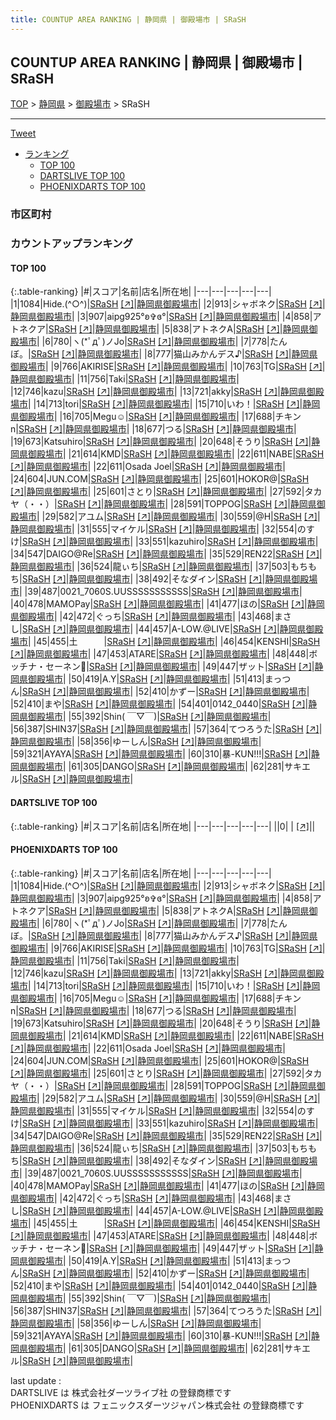 ```yaml
---
title: COUNTUP AREA RANKING | 静岡県 | 御殿場市 | SRaSH
---
```

## COUNTUP AREA RANKING | 静岡県 | 御殿場市 | SRaSH

[TOP](/darts/rank/) > [静岡県](/darts/rank/静岡県/) > [御殿場市](/darts/rank/静岡県/御殿場市/) > SRaSH

___

<a href="https://twitter.com/share?ref_src=twsrc%5Etfw" data-text="COUNTUP AREA RANKING | 静岡県御殿場市SRaSH" class="twitter-share-button" data-hashtags="DARTSLIVE,PHOENIXDARTS,darts,ダーツ" data-show-count="false">Tweet</a>

* [ランキング](#カウントアップランキング)
    * [TOP 100](#top-100)
    * [DARTSLIVE TOP 100](#dartslive-top-100)
    * [PHOENIXDARTS TOP 100](#phoenixdarts-top-100)

### 市区町村

<ul>

</ul>

### カウントアップランキング

#### TOP 100



{:.table-ranking}
|#|スコア|名前|店名|所在地|
|---|---|---|---|---|
|1|1084|<span class="rank-name-pd">Hide.(^○^)</span>|<a href="/darts/rank/shops/66703.html">SRaSH</a> <a href="https://vs.phoenixdarts.com/jp/shop/shopDetailInfo/s_66703?s_seq=66703">[↗]</a>|<a href="/darts/rank/静岡県/御殿場市">静岡県御殿場市</a>|
|2|913|<span class="rank-name-pd">シャボネク</span>|<a href="/darts/rank/shops/66703.html">SRaSH</a> <a href="https://vs.phoenixdarts.com/jp/shop/shopDetailInfo/s_66703?s_seq=66703">[↗]</a>|<a href="/darts/rank/静岡県/御殿場市">静岡県御殿場市</a>|
|3|907|<span class="rank-name-pd">aipg925‪°ʚ✞ɞ°</span>|<a href="/darts/rank/shops/66703.html">SRaSH</a> <a href="https://vs.phoenixdarts.com/jp/shop/shopDetailInfo/s_66703?s_seq=66703">[↗]</a>|<a href="/darts/rank/静岡県/御殿場市">静岡県御殿場市</a>|
|4|858|<span class="rank-name-pd">アトネクア</span>|<a href="/darts/rank/shops/66703.html">SRaSH</a> <a href="https://vs.phoenixdarts.com/jp/shop/shopDetailInfo/s_66703?s_seq=66703">[↗]</a>|<a href="/darts/rank/静岡県/御殿場市">静岡県御殿場市</a>|
|5|838|<span class="rank-name-pd">アトネクA</span>|<a href="/darts/rank/shops/66703.html">SRaSH</a> <a href="https://vs.phoenixdarts.com/jp/shop/shopDetailInfo/s_66703?s_seq=66703">[↗]</a>|<a href="/darts/rank/静岡県/御殿場市">静岡県御殿場市</a>|
|6|780|<span class="rank-name-pd">ヽ(*ﾟдﾟ)ノJo</span>|<a href="/darts/rank/shops/66703.html">SRaSH</a> <a href="https://vs.phoenixdarts.com/jp/shop/shopDetailInfo/s_66703?s_seq=66703">[↗]</a>|<a href="/darts/rank/静岡県/御殿場市">静岡県御殿場市</a>|
|7|778|<span class="rank-name-pd">たんぼ。</span>|<a href="/darts/rank/shops/66703.html">SRaSH</a> <a href="https://vs.phoenixdarts.com/jp/shop/shopDetailInfo/s_66703?s_seq=66703">[↗]</a>|<a href="/darts/rank/静岡県/御殿場市">静岡県御殿場市</a>|
|8|777|<span class="rank-name-pd">猫山みかんデス♪</span>|<a href="/darts/rank/shops/66703.html">SRaSH</a> <a href="https://vs.phoenixdarts.com/jp/shop/shopDetailInfo/s_66703?s_seq=66703">[↗]</a>|<a href="/darts/rank/静岡県/御殿場市">静岡県御殿場市</a>|
|9|766|<span class="rank-name-pd">AKIRISE</span>|<a href="/darts/rank/shops/66703.html">SRaSH</a> <a href="https://vs.phoenixdarts.com/jp/shop/shopDetailInfo/s_66703?s_seq=66703">[↗]</a>|<a href="/darts/rank/静岡県/御殿場市">静岡県御殿場市</a>|
|10|763|<span class="rank-name-pd">TG</span>|<a href="/darts/rank/shops/66703.html">SRaSH</a> <a href="https://vs.phoenixdarts.com/jp/shop/shopDetailInfo/s_66703?s_seq=66703">[↗]</a>|<a href="/darts/rank/静岡県/御殿場市">静岡県御殿場市</a>|
|11|756|<span class="rank-name-pd">Taki</span>|<a href="/darts/rank/shops/66703.html">SRaSH</a> <a href="https://vs.phoenixdarts.com/jp/shop/shopDetailInfo/s_66703?s_seq=66703">[↗]</a>|<a href="/darts/rank/静岡県/御殿場市">静岡県御殿場市</a>|
|12|746|<span class="rank-name-pd">kazu</span>|<a href="/darts/rank/shops/66703.html">SRaSH</a> <a href="https://vs.phoenixdarts.com/jp/shop/shopDetailInfo/s_66703?s_seq=66703">[↗]</a>|<a href="/darts/rank/静岡県/御殿場市">静岡県御殿場市</a>|
|13|721|<span class="rank-name-pd">akky</span>|<a href="/darts/rank/shops/66703.html">SRaSH</a> <a href="https://vs.phoenixdarts.com/jp/shop/shopDetailInfo/s_66703?s_seq=66703">[↗]</a>|<a href="/darts/rank/静岡県/御殿場市">静岡県御殿場市</a>|
|14|713|<span class="rank-name-pd">tori</span>|<a href="/darts/rank/shops/66703.html">SRaSH</a> <a href="https://vs.phoenixdarts.com/jp/shop/shopDetailInfo/s_66703?s_seq=66703">[↗]</a>|<a href="/darts/rank/静岡県/御殿場市">静岡県御殿場市</a>|
|15|710|<span class="rank-name-pd">いわ！</span>|<a href="/darts/rank/shops/66703.html">SRaSH</a> <a href="https://vs.phoenixdarts.com/jp/shop/shopDetailInfo/s_66703?s_seq=66703">[↗]</a>|<a href="/darts/rank/静岡県/御殿場市">静岡県御殿場市</a>|
|16|705|<span class="rank-name-pd">Megu☺</span>|<a href="/darts/rank/shops/66703.html">SRaSH</a> <a href="https://vs.phoenixdarts.com/jp/shop/shopDetailInfo/s_66703?s_seq=66703">[↗]</a>|<a href="/darts/rank/静岡県/御殿場市">静岡県御殿場市</a>|
|17|688|<span class="rank-name-pd">チキンn</span>|<a href="/darts/rank/shops/66703.html">SRaSH</a> <a href="https://vs.phoenixdarts.com/jp/shop/shopDetailInfo/s_66703?s_seq=66703">[↗]</a>|<a href="/darts/rank/静岡県/御殿場市">静岡県御殿場市</a>|
|18|677|<span class="rank-name-pd">つる</span>|<a href="/darts/rank/shops/66703.html">SRaSH</a> <a href="https://vs.phoenixdarts.com/jp/shop/shopDetailInfo/s_66703?s_seq=66703">[↗]</a>|<a href="/darts/rank/静岡県/御殿場市">静岡県御殿場市</a>|
|19|673|<span class="rank-name-pd">Katsuhiro</span>|<a href="/darts/rank/shops/66703.html">SRaSH</a> <a href="https://vs.phoenixdarts.com/jp/shop/shopDetailInfo/s_66703?s_seq=66703">[↗]</a>|<a href="/darts/rank/静岡県/御殿場市">静岡県御殿場市</a>|
|20|648|<span class="rank-name-pd">そうり</span>|<a href="/darts/rank/shops/66703.html">SRaSH</a> <a href="https://vs.phoenixdarts.com/jp/shop/shopDetailInfo/s_66703?s_seq=66703">[↗]</a>|<a href="/darts/rank/静岡県/御殿場市">静岡県御殿場市</a>|
|21|614|<span class="rank-name-pd">KMD</span>|<a href="/darts/rank/shops/66703.html">SRaSH</a> <a href="https://vs.phoenixdarts.com/jp/shop/shopDetailInfo/s_66703?s_seq=66703">[↗]</a>|<a href="/darts/rank/静岡県/御殿場市">静岡県御殿場市</a>|
|22|611|<span class="rank-name-pd">NABE</span>|<a href="/darts/rank/shops/66703.html">SRaSH</a> <a href="https://vs.phoenixdarts.com/jp/shop/shopDetailInfo/s_66703?s_seq=66703">[↗]</a>|<a href="/darts/rank/静岡県/御殿場市">静岡県御殿場市</a>|
|22|611|<span class="rank-name-pd">Osada Joel</span>|<a href="/darts/rank/shops/66703.html">SRaSH</a> <a href="https://vs.phoenixdarts.com/jp/shop/shopDetailInfo/s_66703?s_seq=66703">[↗]</a>|<a href="/darts/rank/静岡県/御殿場市">静岡県御殿場市</a>|
|24|604|<span class="rank-name-pd">JUN.COM</span>|<a href="/darts/rank/shops/66703.html">SRaSH</a> <a href="https://vs.phoenixdarts.com/jp/shop/shopDetailInfo/s_66703?s_seq=66703">[↗]</a>|<a href="/darts/rank/静岡県/御殿場市">静岡県御殿場市</a>|
|25|601|<span class="rank-name-pd">HOKOR@</span>|<a href="/darts/rank/shops/66703.html">SRaSH</a> <a href="https://vs.phoenixdarts.com/jp/shop/shopDetailInfo/s_66703?s_seq=66703">[↗]</a>|<a href="/darts/rank/静岡県/御殿場市">静岡県御殿場市</a>|
|25|601|<span class="rank-name-pd">さとり</span>|<a href="/darts/rank/shops/66703.html">SRaSH</a> <a href="https://vs.phoenixdarts.com/jp/shop/shopDetailInfo/s_66703?s_seq=66703">[↗]</a>|<a href="/darts/rank/静岡県/御殿場市">静岡県御殿場市</a>|
|27|592|<span class="rank-name-pd">タカヤ（・・）</span>|<a href="/darts/rank/shops/66703.html">SRaSH</a> <a href="https://vs.phoenixdarts.com/jp/shop/shopDetailInfo/s_66703?s_seq=66703">[↗]</a>|<a href="/darts/rank/静岡県/御殿場市">静岡県御殿場市</a>|
|28|591|<span class="rank-name-pd">TOPPOG</span>|<a href="/darts/rank/shops/66703.html">SRaSH</a> <a href="https://vs.phoenixdarts.com/jp/shop/shopDetailInfo/s_66703?s_seq=66703">[↗]</a>|<a href="/darts/rank/静岡県/御殿場市">静岡県御殿場市</a>|
|29|582|<span class="rank-name-pd">アユム</span>|<a href="/darts/rank/shops/66703.html">SRaSH</a> <a href="https://vs.phoenixdarts.com/jp/shop/shopDetailInfo/s_66703?s_seq=66703">[↗]</a>|<a href="/darts/rank/静岡県/御殿場市">静岡県御殿場市</a>|
|30|559|<span class="rank-name-pd">@H</span>|<a href="/darts/rank/shops/66703.html">SRaSH</a> <a href="https://vs.phoenixdarts.com/jp/shop/shopDetailInfo/s_66703?s_seq=66703">[↗]</a>|<a href="/darts/rank/静岡県/御殿場市">静岡県御殿場市</a>|
|31|555|<span class="rank-name-pd">マイケル</span>|<a href="/darts/rank/shops/66703.html">SRaSH</a> <a href="https://vs.phoenixdarts.com/jp/shop/shopDetailInfo/s_66703?s_seq=66703">[↗]</a>|<a href="/darts/rank/静岡県/御殿場市">静岡県御殿場市</a>|
|32|554|<span class="rank-name-pd">のすけ</span>|<a href="/darts/rank/shops/66703.html">SRaSH</a> <a href="https://vs.phoenixdarts.com/jp/shop/shopDetailInfo/s_66703?s_seq=66703">[↗]</a>|<a href="/darts/rank/静岡県/御殿場市">静岡県御殿場市</a>|
|33|551|<span class="rank-name-pd">kazuhiro</span>|<a href="/darts/rank/shops/66703.html">SRaSH</a> <a href="https://vs.phoenixdarts.com/jp/shop/shopDetailInfo/s_66703?s_seq=66703">[↗]</a>|<a href="/darts/rank/静岡県/御殿場市">静岡県御殿場市</a>|
|34|547|<span class="rank-name-pd">DAIGO@Re</span>|<a href="/darts/rank/shops/66703.html">SRaSH</a> <a href="https://vs.phoenixdarts.com/jp/shop/shopDetailInfo/s_66703?s_seq=66703">[↗]</a>|<a href="/darts/rank/静岡県/御殿場市">静岡県御殿場市</a>|
|35|529|<span class="rank-name-pd">REN22</span>|<a href="/darts/rank/shops/66703.html">SRaSH</a> <a href="https://vs.phoenixdarts.com/jp/shop/shopDetailInfo/s_66703?s_seq=66703">[↗]</a>|<a href="/darts/rank/静岡県/御殿場市">静岡県御殿場市</a>|
|36|524|<span class="rank-name-pd">龍ぃち</span>|<a href="/darts/rank/shops/66703.html">SRaSH</a> <a href="https://vs.phoenixdarts.com/jp/shop/shopDetailInfo/s_66703?s_seq=66703">[↗]</a>|<a href="/darts/rank/静岡県/御殿場市">静岡県御殿場市</a>|
|37|503|<span class="rank-name-pd">もちもち</span>|<a href="/darts/rank/shops/66703.html">SRaSH</a> <a href="https://vs.phoenixdarts.com/jp/shop/shopDetailInfo/s_66703?s_seq=66703">[↗]</a>|<a href="/darts/rank/静岡県/御殿場市">静岡県御殿場市</a>|
|38|492|<span class="rank-name-pd">そなダイン</span>|<a href="/darts/rank/shops/66703.html">SRaSH</a> <a href="https://vs.phoenixdarts.com/jp/shop/shopDetailInfo/s_66703?s_seq=66703">[↗]</a>|<a href="/darts/rank/静岡県/御殿場市">静岡県御殿場市</a>|
|39|487|<span class="rank-name-pd">0021_7060S.UUSSSSSSSSSSS</span>|<a href="/darts/rank/shops/66703.html">SRaSH</a> <a href="https://vs.phoenixdarts.com/jp/shop/shopDetailInfo/s_66703?s_seq=66703">[↗]</a>|<a href="/darts/rank/静岡県/御殿場市">静岡県御殿場市</a>|
|40|478|<span class="rank-name-pd">MAMOPay</span>|<a href="/darts/rank/shops/66703.html">SRaSH</a> <a href="https://vs.phoenixdarts.com/jp/shop/shopDetailInfo/s_66703?s_seq=66703">[↗]</a>|<a href="/darts/rank/静岡県/御殿場市">静岡県御殿場市</a>|
|41|477|<span class="rank-name-pd">ほの</span>|<a href="/darts/rank/shops/66703.html">SRaSH</a> <a href="https://vs.phoenixdarts.com/jp/shop/shopDetailInfo/s_66703?s_seq=66703">[↗]</a>|<a href="/darts/rank/静岡県/御殿場市">静岡県御殿場市</a>|
|42|472|<span class="rank-name-pd">ぐっち</span>|<a href="/darts/rank/shops/66703.html">SRaSH</a> <a href="https://vs.phoenixdarts.com/jp/shop/shopDetailInfo/s_66703?s_seq=66703">[↗]</a>|<a href="/darts/rank/静岡県/御殿場市">静岡県御殿場市</a>|
|43|468|<span class="rank-name-pd">まさし</span>|<a href="/darts/rank/shops/66703.html">SRaSH</a> <a href="https://vs.phoenixdarts.com/jp/shop/shopDetailInfo/s_66703?s_seq=66703">[↗]</a>|<a href="/darts/rank/静岡県/御殿場市">静岡県御殿場市</a>|
|44|457|<span class="rank-name-pd">A-LOW.@LIVE</span>|<a href="/darts/rank/shops/66703.html">SRaSH</a> <a href="https://vs.phoenixdarts.com/jp/shop/shopDetailInfo/s_66703?s_seq=66703">[↗]</a>|<a href="/darts/rank/静岡県/御殿場市">静岡県御殿場市</a>|
|45|455|<span class="rank-name-pd">土　　　</span>|<a href="/darts/rank/shops/66703.html">SRaSH</a> <a href="https://vs.phoenixdarts.com/jp/shop/shopDetailInfo/s_66703?s_seq=66703">[↗]</a>|<a href="/darts/rank/静岡県/御殿場市">静岡県御殿場市</a>|
|46|454|<span class="rank-name-pd">KENSHI</span>|<a href="/darts/rank/shops/66703.html">SRaSH</a> <a href="https://vs.phoenixdarts.com/jp/shop/shopDetailInfo/s_66703?s_seq=66703">[↗]</a>|<a href="/darts/rank/静岡県/御殿場市">静岡県御殿場市</a>|
|47|453|<span class="rank-name-pd">ATARE</span>|<a href="/darts/rank/shops/66703.html">SRaSH</a> <a href="https://vs.phoenixdarts.com/jp/shop/shopDetailInfo/s_66703?s_seq=66703">[↗]</a>|<a href="/darts/rank/静岡県/御殿場市">静岡県御殿場市</a>|
|48|448|<span class="rank-name-pd">ボッチナ・セーネン🎯</span>|<a href="/darts/rank/shops/66703.html">SRaSH</a> <a href="https://vs.phoenixdarts.com/jp/shop/shopDetailInfo/s_66703?s_seq=66703">[↗]</a>|<a href="/darts/rank/静岡県/御殿場市">静岡県御殿場市</a>|
|49|447|<span class="rank-name-pd">ザット</span>|<a href="/darts/rank/shops/66703.html">SRaSH</a> <a href="https://vs.phoenixdarts.com/jp/shop/shopDetailInfo/s_66703?s_seq=66703">[↗]</a>|<a href="/darts/rank/静岡県/御殿場市">静岡県御殿場市</a>|
|50|419|<span class="rank-name-pd">A.Y</span>|<a href="/darts/rank/shops/66703.html">SRaSH</a> <a href="https://vs.phoenixdarts.com/jp/shop/shopDetailInfo/s_66703?s_seq=66703">[↗]</a>|<a href="/darts/rank/静岡県/御殿場市">静岡県御殿場市</a>|
|51|413|<span class="rank-name-pd">まっつん</span>|<a href="/darts/rank/shops/66703.html">SRaSH</a> <a href="https://vs.phoenixdarts.com/jp/shop/shopDetailInfo/s_66703?s_seq=66703">[↗]</a>|<a href="/darts/rank/静岡県/御殿場市">静岡県御殿場市</a>|
|52|410|<span class="rank-name-pd">かずー</span>|<a href="/darts/rank/shops/66703.html">SRaSH</a> <a href="https://vs.phoenixdarts.com/jp/shop/shopDetailInfo/s_66703?s_seq=66703">[↗]</a>|<a href="/darts/rank/静岡県/御殿場市">静岡県御殿場市</a>|
|52|410|<span class="rank-name-pd">まや</span>|<a href="/darts/rank/shops/66703.html">SRaSH</a> <a href="https://vs.phoenixdarts.com/jp/shop/shopDetailInfo/s_66703?s_seq=66703">[↗]</a>|<a href="/darts/rank/静岡県/御殿場市">静岡県御殿場市</a>|
|54|401|<span class="rank-name-pd">0142_0440</span>|<a href="/darts/rank/shops/66703.html">SRaSH</a> <a href="https://vs.phoenixdarts.com/jp/shop/shopDetailInfo/s_66703?s_seq=66703">[↗]</a>|<a href="/darts/rank/静岡県/御殿場市">静岡県御殿場市</a>|
|55|392|<span class="rank-name-pd">Shin( ￣▽￣)</span>|<a href="/darts/rank/shops/66703.html">SRaSH</a> <a href="https://vs.phoenixdarts.com/jp/shop/shopDetailInfo/s_66703?s_seq=66703">[↗]</a>|<a href="/darts/rank/静岡県/御殿場市">静岡県御殿場市</a>|
|56|387|<span class="rank-name-pd">SHIN37</span>|<a href="/darts/rank/shops/66703.html">SRaSH</a> <a href="https://vs.phoenixdarts.com/jp/shop/shopDetailInfo/s_66703?s_seq=66703">[↗]</a>|<a href="/darts/rank/静岡県/御殿場市">静岡県御殿場市</a>|
|57|364|<span class="rank-name-pd">てつろうた</span>|<a href="/darts/rank/shops/66703.html">SRaSH</a> <a href="https://vs.phoenixdarts.com/jp/shop/shopDetailInfo/s_66703?s_seq=66703">[↗]</a>|<a href="/darts/rank/静岡県/御殿場市">静岡県御殿場市</a>|
|58|356|<span class="rank-name-pd">ゆーしん</span>|<a href="/darts/rank/shops/66703.html">SRaSH</a> <a href="https://vs.phoenixdarts.com/jp/shop/shopDetailInfo/s_66703?s_seq=66703">[↗]</a>|<a href="/darts/rank/静岡県/御殿場市">静岡県御殿場市</a>|
|59|321|<span class="rank-name-pd">AYAYA</span>|<a href="/darts/rank/shops/66703.html">SRaSH</a> <a href="https://vs.phoenixdarts.com/jp/shop/shopDetailInfo/s_66703?s_seq=66703">[↗]</a>|<a href="/darts/rank/静岡県/御殿場市">静岡県御殿場市</a>|
|60|310|<span class="rank-name-pd">暴-KUN!!!</span>|<a href="/darts/rank/shops/66703.html">SRaSH</a> <a href="https://vs.phoenixdarts.com/jp/shop/shopDetailInfo/s_66703?s_seq=66703">[↗]</a>|<a href="/darts/rank/静岡県/御殿場市">静岡県御殿場市</a>|
|61|305|<span class="rank-name-pd">DANGO</span>|<a href="/darts/rank/shops/66703.html">SRaSH</a> <a href="https://vs.phoenixdarts.com/jp/shop/shopDetailInfo/s_66703?s_seq=66703">[↗]</a>|<a href="/darts/rank/静岡県/御殿場市">静岡県御殿場市</a>|
|62|281|<span class="rank-name-pd">サキエル</span>|<a href="/darts/rank/shops/66703.html">SRaSH</a> <a href="https://vs.phoenixdarts.com/jp/shop/shopDetailInfo/s_66703?s_seq=66703">[↗]</a>|<a href="/darts/rank/静岡県/御殿場市">静岡県御殿場市</a>|


#### DARTSLIVE TOP 100



{:.table-ranking}
|#|スコア|名前|店名|所在地|
|---|---|---|---|---|
||0|<span class="rank-name-dl"> </span>|<a href="/darts/rank/shops/.html"></a> <a href="">[↗]</a>|<a href="/darts/rank//"></a>|


#### PHOENIXDARTS TOP 100



{:.table-ranking}
|#|スコア|名前|店名|所在地|
|---|---|---|---|---|
|1|1084|<span class="rank-name-pd">Hide.(^○^)</span>|<a href="/darts/rank/shops/66703.html">SRaSH</a> <a href="https://vs.phoenixdarts.com/jp/shop/shopDetailInfo/s_66703?s_seq=66703">[↗]</a>|<a href="/darts/rank/静岡県/御殿場市">静岡県御殿場市</a>|
|2|913|<span class="rank-name-pd">シャボネク</span>|<a href="/darts/rank/shops/66703.html">SRaSH</a> <a href="https://vs.phoenixdarts.com/jp/shop/shopDetailInfo/s_66703?s_seq=66703">[↗]</a>|<a href="/darts/rank/静岡県/御殿場市">静岡県御殿場市</a>|
|3|907|<span class="rank-name-pd">aipg925‪°ʚ✞ɞ°</span>|<a href="/darts/rank/shops/66703.html">SRaSH</a> <a href="https://vs.phoenixdarts.com/jp/shop/shopDetailInfo/s_66703?s_seq=66703">[↗]</a>|<a href="/darts/rank/静岡県/御殿場市">静岡県御殿場市</a>|
|4|858|<span class="rank-name-pd">アトネクア</span>|<a href="/darts/rank/shops/66703.html">SRaSH</a> <a href="https://vs.phoenixdarts.com/jp/shop/shopDetailInfo/s_66703?s_seq=66703">[↗]</a>|<a href="/darts/rank/静岡県/御殿場市">静岡県御殿場市</a>|
|5|838|<span class="rank-name-pd">アトネクA</span>|<a href="/darts/rank/shops/66703.html">SRaSH</a> <a href="https://vs.phoenixdarts.com/jp/shop/shopDetailInfo/s_66703?s_seq=66703">[↗]</a>|<a href="/darts/rank/静岡県/御殿場市">静岡県御殿場市</a>|
|6|780|<span class="rank-name-pd">ヽ(*ﾟдﾟ)ノJo</span>|<a href="/darts/rank/shops/66703.html">SRaSH</a> <a href="https://vs.phoenixdarts.com/jp/shop/shopDetailInfo/s_66703?s_seq=66703">[↗]</a>|<a href="/darts/rank/静岡県/御殿場市">静岡県御殿場市</a>|
|7|778|<span class="rank-name-pd">たんぼ。</span>|<a href="/darts/rank/shops/66703.html">SRaSH</a> <a href="https://vs.phoenixdarts.com/jp/shop/shopDetailInfo/s_66703?s_seq=66703">[↗]</a>|<a href="/darts/rank/静岡県/御殿場市">静岡県御殿場市</a>|
|8|777|<span class="rank-name-pd">猫山みかんデス♪</span>|<a href="/darts/rank/shops/66703.html">SRaSH</a> <a href="https://vs.phoenixdarts.com/jp/shop/shopDetailInfo/s_66703?s_seq=66703">[↗]</a>|<a href="/darts/rank/静岡県/御殿場市">静岡県御殿場市</a>|
|9|766|<span class="rank-name-pd">AKIRISE</span>|<a href="/darts/rank/shops/66703.html">SRaSH</a> <a href="https://vs.phoenixdarts.com/jp/shop/shopDetailInfo/s_66703?s_seq=66703">[↗]</a>|<a href="/darts/rank/静岡県/御殿場市">静岡県御殿場市</a>|
|10|763|<span class="rank-name-pd">TG</span>|<a href="/darts/rank/shops/66703.html">SRaSH</a> <a href="https://vs.phoenixdarts.com/jp/shop/shopDetailInfo/s_66703?s_seq=66703">[↗]</a>|<a href="/darts/rank/静岡県/御殿場市">静岡県御殿場市</a>|
|11|756|<span class="rank-name-pd">Taki</span>|<a href="/darts/rank/shops/66703.html">SRaSH</a> <a href="https://vs.phoenixdarts.com/jp/shop/shopDetailInfo/s_66703?s_seq=66703">[↗]</a>|<a href="/darts/rank/静岡県/御殿場市">静岡県御殿場市</a>|
|12|746|<span class="rank-name-pd">kazu</span>|<a href="/darts/rank/shops/66703.html">SRaSH</a> <a href="https://vs.phoenixdarts.com/jp/shop/shopDetailInfo/s_66703?s_seq=66703">[↗]</a>|<a href="/darts/rank/静岡県/御殿場市">静岡県御殿場市</a>|
|13|721|<span class="rank-name-pd">akky</span>|<a href="/darts/rank/shops/66703.html">SRaSH</a> <a href="https://vs.phoenixdarts.com/jp/shop/shopDetailInfo/s_66703?s_seq=66703">[↗]</a>|<a href="/darts/rank/静岡県/御殿場市">静岡県御殿場市</a>|
|14|713|<span class="rank-name-pd">tori</span>|<a href="/darts/rank/shops/66703.html">SRaSH</a> <a href="https://vs.phoenixdarts.com/jp/shop/shopDetailInfo/s_66703?s_seq=66703">[↗]</a>|<a href="/darts/rank/静岡県/御殿場市">静岡県御殿場市</a>|
|15|710|<span class="rank-name-pd">いわ！</span>|<a href="/darts/rank/shops/66703.html">SRaSH</a> <a href="https://vs.phoenixdarts.com/jp/shop/shopDetailInfo/s_66703?s_seq=66703">[↗]</a>|<a href="/darts/rank/静岡県/御殿場市">静岡県御殿場市</a>|
|16|705|<span class="rank-name-pd">Megu☺</span>|<a href="/darts/rank/shops/66703.html">SRaSH</a> <a href="https://vs.phoenixdarts.com/jp/shop/shopDetailInfo/s_66703?s_seq=66703">[↗]</a>|<a href="/darts/rank/静岡県/御殿場市">静岡県御殿場市</a>|
|17|688|<span class="rank-name-pd">チキンn</span>|<a href="/darts/rank/shops/66703.html">SRaSH</a> <a href="https://vs.phoenixdarts.com/jp/shop/shopDetailInfo/s_66703?s_seq=66703">[↗]</a>|<a href="/darts/rank/静岡県/御殿場市">静岡県御殿場市</a>|
|18|677|<span class="rank-name-pd">つる</span>|<a href="/darts/rank/shops/66703.html">SRaSH</a> <a href="https://vs.phoenixdarts.com/jp/shop/shopDetailInfo/s_66703?s_seq=66703">[↗]</a>|<a href="/darts/rank/静岡県/御殿場市">静岡県御殿場市</a>|
|19|673|<span class="rank-name-pd">Katsuhiro</span>|<a href="/darts/rank/shops/66703.html">SRaSH</a> <a href="https://vs.phoenixdarts.com/jp/shop/shopDetailInfo/s_66703?s_seq=66703">[↗]</a>|<a href="/darts/rank/静岡県/御殿場市">静岡県御殿場市</a>|
|20|648|<span class="rank-name-pd">そうり</span>|<a href="/darts/rank/shops/66703.html">SRaSH</a> <a href="https://vs.phoenixdarts.com/jp/shop/shopDetailInfo/s_66703?s_seq=66703">[↗]</a>|<a href="/darts/rank/静岡県/御殿場市">静岡県御殿場市</a>|
|21|614|<span class="rank-name-pd">KMD</span>|<a href="/darts/rank/shops/66703.html">SRaSH</a> <a href="https://vs.phoenixdarts.com/jp/shop/shopDetailInfo/s_66703?s_seq=66703">[↗]</a>|<a href="/darts/rank/静岡県/御殿場市">静岡県御殿場市</a>|
|22|611|<span class="rank-name-pd">NABE</span>|<a href="/darts/rank/shops/66703.html">SRaSH</a> <a href="https://vs.phoenixdarts.com/jp/shop/shopDetailInfo/s_66703?s_seq=66703">[↗]</a>|<a href="/darts/rank/静岡県/御殿場市">静岡県御殿場市</a>|
|22|611|<span class="rank-name-pd">Osada Joel</span>|<a href="/darts/rank/shops/66703.html">SRaSH</a> <a href="https://vs.phoenixdarts.com/jp/shop/shopDetailInfo/s_66703?s_seq=66703">[↗]</a>|<a href="/darts/rank/静岡県/御殿場市">静岡県御殿場市</a>|
|24|604|<span class="rank-name-pd">JUN.COM</span>|<a href="/darts/rank/shops/66703.html">SRaSH</a> <a href="https://vs.phoenixdarts.com/jp/shop/shopDetailInfo/s_66703?s_seq=66703">[↗]</a>|<a href="/darts/rank/静岡県/御殿場市">静岡県御殿場市</a>|
|25|601|<span class="rank-name-pd">HOKOR@</span>|<a href="/darts/rank/shops/66703.html">SRaSH</a> <a href="https://vs.phoenixdarts.com/jp/shop/shopDetailInfo/s_66703?s_seq=66703">[↗]</a>|<a href="/darts/rank/静岡県/御殿場市">静岡県御殿場市</a>|
|25|601|<span class="rank-name-pd">さとり</span>|<a href="/darts/rank/shops/66703.html">SRaSH</a> <a href="https://vs.phoenixdarts.com/jp/shop/shopDetailInfo/s_66703?s_seq=66703">[↗]</a>|<a href="/darts/rank/静岡県/御殿場市">静岡県御殿場市</a>|
|27|592|<span class="rank-name-pd">タカヤ（・・）</span>|<a href="/darts/rank/shops/66703.html">SRaSH</a> <a href="https://vs.phoenixdarts.com/jp/shop/shopDetailInfo/s_66703?s_seq=66703">[↗]</a>|<a href="/darts/rank/静岡県/御殿場市">静岡県御殿場市</a>|
|28|591|<span class="rank-name-pd">TOPPOG</span>|<a href="/darts/rank/shops/66703.html">SRaSH</a> <a href="https://vs.phoenixdarts.com/jp/shop/shopDetailInfo/s_66703?s_seq=66703">[↗]</a>|<a href="/darts/rank/静岡県/御殿場市">静岡県御殿場市</a>|
|29|582|<span class="rank-name-pd">アユム</span>|<a href="/darts/rank/shops/66703.html">SRaSH</a> <a href="https://vs.phoenixdarts.com/jp/shop/shopDetailInfo/s_66703?s_seq=66703">[↗]</a>|<a href="/darts/rank/静岡県/御殿場市">静岡県御殿場市</a>|
|30|559|<span class="rank-name-pd">@H</span>|<a href="/darts/rank/shops/66703.html">SRaSH</a> <a href="https://vs.phoenixdarts.com/jp/shop/shopDetailInfo/s_66703?s_seq=66703">[↗]</a>|<a href="/darts/rank/静岡県/御殿場市">静岡県御殿場市</a>|
|31|555|<span class="rank-name-pd">マイケル</span>|<a href="/darts/rank/shops/66703.html">SRaSH</a> <a href="https://vs.phoenixdarts.com/jp/shop/shopDetailInfo/s_66703?s_seq=66703">[↗]</a>|<a href="/darts/rank/静岡県/御殿場市">静岡県御殿場市</a>|
|32|554|<span class="rank-name-pd">のすけ</span>|<a href="/darts/rank/shops/66703.html">SRaSH</a> <a href="https://vs.phoenixdarts.com/jp/shop/shopDetailInfo/s_66703?s_seq=66703">[↗]</a>|<a href="/darts/rank/静岡県/御殿場市">静岡県御殿場市</a>|
|33|551|<span class="rank-name-pd">kazuhiro</span>|<a href="/darts/rank/shops/66703.html">SRaSH</a> <a href="https://vs.phoenixdarts.com/jp/shop/shopDetailInfo/s_66703?s_seq=66703">[↗]</a>|<a href="/darts/rank/静岡県/御殿場市">静岡県御殿場市</a>|
|34|547|<span class="rank-name-pd">DAIGO@Re</span>|<a href="/darts/rank/shops/66703.html">SRaSH</a> <a href="https://vs.phoenixdarts.com/jp/shop/shopDetailInfo/s_66703?s_seq=66703">[↗]</a>|<a href="/darts/rank/静岡県/御殿場市">静岡県御殿場市</a>|
|35|529|<span class="rank-name-pd">REN22</span>|<a href="/darts/rank/shops/66703.html">SRaSH</a> <a href="https://vs.phoenixdarts.com/jp/shop/shopDetailInfo/s_66703?s_seq=66703">[↗]</a>|<a href="/darts/rank/静岡県/御殿場市">静岡県御殿場市</a>|
|36|524|<span class="rank-name-pd">龍ぃち</span>|<a href="/darts/rank/shops/66703.html">SRaSH</a> <a href="https://vs.phoenixdarts.com/jp/shop/shopDetailInfo/s_66703?s_seq=66703">[↗]</a>|<a href="/darts/rank/静岡県/御殿場市">静岡県御殿場市</a>|
|37|503|<span class="rank-name-pd">もちもち</span>|<a href="/darts/rank/shops/66703.html">SRaSH</a> <a href="https://vs.phoenixdarts.com/jp/shop/shopDetailInfo/s_66703?s_seq=66703">[↗]</a>|<a href="/darts/rank/静岡県/御殿場市">静岡県御殿場市</a>|
|38|492|<span class="rank-name-pd">そなダイン</span>|<a href="/darts/rank/shops/66703.html">SRaSH</a> <a href="https://vs.phoenixdarts.com/jp/shop/shopDetailInfo/s_66703?s_seq=66703">[↗]</a>|<a href="/darts/rank/静岡県/御殿場市">静岡県御殿場市</a>|
|39|487|<span class="rank-name-pd">0021_7060S.UUSSSSSSSSSSS</span>|<a href="/darts/rank/shops/66703.html">SRaSH</a> <a href="https://vs.phoenixdarts.com/jp/shop/shopDetailInfo/s_66703?s_seq=66703">[↗]</a>|<a href="/darts/rank/静岡県/御殿場市">静岡県御殿場市</a>|
|40|478|<span class="rank-name-pd">MAMOPay</span>|<a href="/darts/rank/shops/66703.html">SRaSH</a> <a href="https://vs.phoenixdarts.com/jp/shop/shopDetailInfo/s_66703?s_seq=66703">[↗]</a>|<a href="/darts/rank/静岡県/御殿場市">静岡県御殿場市</a>|
|41|477|<span class="rank-name-pd">ほの</span>|<a href="/darts/rank/shops/66703.html">SRaSH</a> <a href="https://vs.phoenixdarts.com/jp/shop/shopDetailInfo/s_66703?s_seq=66703">[↗]</a>|<a href="/darts/rank/静岡県/御殿場市">静岡県御殿場市</a>|
|42|472|<span class="rank-name-pd">ぐっち</span>|<a href="/darts/rank/shops/66703.html">SRaSH</a> <a href="https://vs.phoenixdarts.com/jp/shop/shopDetailInfo/s_66703?s_seq=66703">[↗]</a>|<a href="/darts/rank/静岡県/御殿場市">静岡県御殿場市</a>|
|43|468|<span class="rank-name-pd">まさし</span>|<a href="/darts/rank/shops/66703.html">SRaSH</a> <a href="https://vs.phoenixdarts.com/jp/shop/shopDetailInfo/s_66703?s_seq=66703">[↗]</a>|<a href="/darts/rank/静岡県/御殿場市">静岡県御殿場市</a>|
|44|457|<span class="rank-name-pd">A-LOW.@LIVE</span>|<a href="/darts/rank/shops/66703.html">SRaSH</a> <a href="https://vs.phoenixdarts.com/jp/shop/shopDetailInfo/s_66703?s_seq=66703">[↗]</a>|<a href="/darts/rank/静岡県/御殿場市">静岡県御殿場市</a>|
|45|455|<span class="rank-name-pd">土　　　</span>|<a href="/darts/rank/shops/66703.html">SRaSH</a> <a href="https://vs.phoenixdarts.com/jp/shop/shopDetailInfo/s_66703?s_seq=66703">[↗]</a>|<a href="/darts/rank/静岡県/御殿場市">静岡県御殿場市</a>|
|46|454|<span class="rank-name-pd">KENSHI</span>|<a href="/darts/rank/shops/66703.html">SRaSH</a> <a href="https://vs.phoenixdarts.com/jp/shop/shopDetailInfo/s_66703?s_seq=66703">[↗]</a>|<a href="/darts/rank/静岡県/御殿場市">静岡県御殿場市</a>|
|47|453|<span class="rank-name-pd">ATARE</span>|<a href="/darts/rank/shops/66703.html">SRaSH</a> <a href="https://vs.phoenixdarts.com/jp/shop/shopDetailInfo/s_66703?s_seq=66703">[↗]</a>|<a href="/darts/rank/静岡県/御殿場市">静岡県御殿場市</a>|
|48|448|<span class="rank-name-pd">ボッチナ・セーネン🎯</span>|<a href="/darts/rank/shops/66703.html">SRaSH</a> <a href="https://vs.phoenixdarts.com/jp/shop/shopDetailInfo/s_66703?s_seq=66703">[↗]</a>|<a href="/darts/rank/静岡県/御殿場市">静岡県御殿場市</a>|
|49|447|<span class="rank-name-pd">ザット</span>|<a href="/darts/rank/shops/66703.html">SRaSH</a> <a href="https://vs.phoenixdarts.com/jp/shop/shopDetailInfo/s_66703?s_seq=66703">[↗]</a>|<a href="/darts/rank/静岡県/御殿場市">静岡県御殿場市</a>|
|50|419|<span class="rank-name-pd">A.Y</span>|<a href="/darts/rank/shops/66703.html">SRaSH</a> <a href="https://vs.phoenixdarts.com/jp/shop/shopDetailInfo/s_66703?s_seq=66703">[↗]</a>|<a href="/darts/rank/静岡県/御殿場市">静岡県御殿場市</a>|
|51|413|<span class="rank-name-pd">まっつん</span>|<a href="/darts/rank/shops/66703.html">SRaSH</a> <a href="https://vs.phoenixdarts.com/jp/shop/shopDetailInfo/s_66703?s_seq=66703">[↗]</a>|<a href="/darts/rank/静岡県/御殿場市">静岡県御殿場市</a>|
|52|410|<span class="rank-name-pd">かずー</span>|<a href="/darts/rank/shops/66703.html">SRaSH</a> <a href="https://vs.phoenixdarts.com/jp/shop/shopDetailInfo/s_66703?s_seq=66703">[↗]</a>|<a href="/darts/rank/静岡県/御殿場市">静岡県御殿場市</a>|
|52|410|<span class="rank-name-pd">まや</span>|<a href="/darts/rank/shops/66703.html">SRaSH</a> <a href="https://vs.phoenixdarts.com/jp/shop/shopDetailInfo/s_66703?s_seq=66703">[↗]</a>|<a href="/darts/rank/静岡県/御殿場市">静岡県御殿場市</a>|
|54|401|<span class="rank-name-pd">0142_0440</span>|<a href="/darts/rank/shops/66703.html">SRaSH</a> <a href="https://vs.phoenixdarts.com/jp/shop/shopDetailInfo/s_66703?s_seq=66703">[↗]</a>|<a href="/darts/rank/静岡県/御殿場市">静岡県御殿場市</a>|
|55|392|<span class="rank-name-pd">Shin( ￣▽￣)</span>|<a href="/darts/rank/shops/66703.html">SRaSH</a> <a href="https://vs.phoenixdarts.com/jp/shop/shopDetailInfo/s_66703?s_seq=66703">[↗]</a>|<a href="/darts/rank/静岡県/御殿場市">静岡県御殿場市</a>|
|56|387|<span class="rank-name-pd">SHIN37</span>|<a href="/darts/rank/shops/66703.html">SRaSH</a> <a href="https://vs.phoenixdarts.com/jp/shop/shopDetailInfo/s_66703?s_seq=66703">[↗]</a>|<a href="/darts/rank/静岡県/御殿場市">静岡県御殿場市</a>|
|57|364|<span class="rank-name-pd">てつろうた</span>|<a href="/darts/rank/shops/66703.html">SRaSH</a> <a href="https://vs.phoenixdarts.com/jp/shop/shopDetailInfo/s_66703?s_seq=66703">[↗]</a>|<a href="/darts/rank/静岡県/御殿場市">静岡県御殿場市</a>|
|58|356|<span class="rank-name-pd">ゆーしん</span>|<a href="/darts/rank/shops/66703.html">SRaSH</a> <a href="https://vs.phoenixdarts.com/jp/shop/shopDetailInfo/s_66703?s_seq=66703">[↗]</a>|<a href="/darts/rank/静岡県/御殿場市">静岡県御殿場市</a>|
|59|321|<span class="rank-name-pd">AYAYA</span>|<a href="/darts/rank/shops/66703.html">SRaSH</a> <a href="https://vs.phoenixdarts.com/jp/shop/shopDetailInfo/s_66703?s_seq=66703">[↗]</a>|<a href="/darts/rank/静岡県/御殿場市">静岡県御殿場市</a>|
|60|310|<span class="rank-name-pd">暴-KUN!!!</span>|<a href="/darts/rank/shops/66703.html">SRaSH</a> <a href="https://vs.phoenixdarts.com/jp/shop/shopDetailInfo/s_66703?s_seq=66703">[↗]</a>|<a href="/darts/rank/静岡県/御殿場市">静岡県御殿場市</a>|
|61|305|<span class="rank-name-pd">DANGO</span>|<a href="/darts/rank/shops/66703.html">SRaSH</a> <a href="https://vs.phoenixdarts.com/jp/shop/shopDetailInfo/s_66703?s_seq=66703">[↗]</a>|<a href="/darts/rank/静岡県/御殿場市">静岡県御殿場市</a>|
|62|281|<span class="rank-name-pd">サキエル</span>|<a href="/darts/rank/shops/66703.html">SRaSH</a> <a href="https://vs.phoenixdarts.com/jp/shop/shopDetailInfo/s_66703?s_seq=66703">[↗]</a>|<a href="/darts/rank/静岡県/御殿場市">静岡県御殿場市</a>|


<div class="footer border-top border-gray-light mt-5 pt-3 text-right text-gray">
    last update : <span style="font-weight: italic" id="foot_last_modified"></span><br />
    DARTSLIVE は 株式会社ダーツライブ社 の登録商標です<br />
    PHOENIXDARTS は フェニックスダーツジャパン株式会社 の登録商標です<br />
</div>

<script src="https://cdnjs.cloudflare.com/ajax/libs/jquery.tablesorter/2.31.3/js/jquery.tablesorter.min.js" integrity="sha512-qzgd5cYSZcosqpzpn7zF2ZId8f/8CHmFKZ8j7mU4OUXTNRd5g+ZHBPsgKEwoqxCtdQvExE5LprwwPAgoicguNg==" crossorigin="anonymous" referrerpolicy="no-referrer"></script>
<link rel="stylesheet" href="https://cdnjs.cloudflare.com/ajax/libs/jquery.tablesorter/2.31.3/css/theme.default.min.css" integrity="sha512-wghhOJkjQX0Lh3NSWvNKeZ0ZpNn+SPVXX1Qyc9OCaogADktxrBiBdKGDoqVUOyhStvMBmJQ8ZdMHiR3wuEq8+w==" crossorigin="anonymous" referrerpolicy="no-referrer" />
<script>
$(function() {
    $(".table-ranking").tablesorter({sortList:[[0, 0]]});
    $("#foot_last_modified").text(formatDate(new Date(document.lastModified), 'yyyy-MM-dd HH:mm:ss'));
});
</script>

<script async src="https://platform.twitter.com/widgets.js" charset="utf-8"></script>